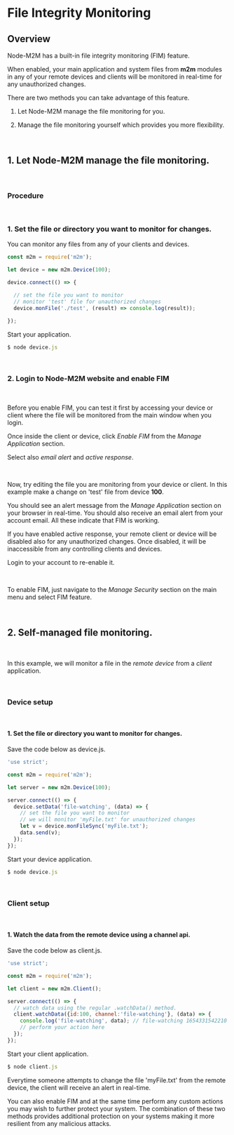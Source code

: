 # File Integrity Monitoring

## Overview

Node-M2M has a built-in file integrity monitoring (FIM) feature. 

When enabled, your main application and system files from **m2m** modules in any of your remote devices and clients will be monitored in real-time for any unauthorized changes. 

There are two methods you can take advantage of this feature. 

1. Let Node-M2M manage the file monitoring for you.

2. Manage the file monitoring yourself which provides you more flexibility.

<br>

## 1. Let Node-M2M manage the file monitoring.

<br>

### Procedure

<br>

### 1. Set the file or directory you want to monitor for changes.

You can monitor any files from any of your clients and devices. 

```js
const m2m = require('m2m');

let device = new m2m.Device(100);

device.connect(() => {

  // set the file you want to monitor
  // monitor 'test' file for unauthorized changes
  device.monFile('./test', (result) => console.log(result));

});
```

Start your application.

```js
$ node device.js
```

<br>

### 2. Login to Node-M2M website and enable FIM

<br>

Before you enable FIM, you can test it first by accessing your device or client where the file will be monitored from the main window when you login. 
 
Once inside the client or device, click *Enable FIM* from the *Manage Application* section.

Select also *email alert* and *active response*. 

<br>

Now, try editing the file you are monitoring from your device or client. In this example make a change on 'test' file from device **100**.

You should see an alert message from the *Manage Application* section on your browser in real-time. You should also receive an email alert from your account email. All these indicate that FIM is working.

If you have enabled active response, your remote client or device will be disabled also for any unauthorized changes. Once disabled, it will be inaccessible from any controlling clients and devices.

Login to your account to re-enable it. 

<br>


To enable FIM, just navigate to the *Manage Security* section on the main menu and select FIM feature.

<br>

## 2. Self-managed file monitoring.

<br>

In this example, we will monitor a file in the *remote device* from a *client* application.

<br>

### Device setup

<br>

#### 1. Set the file or directory you want to monitor for changes.

Save the code below as device.js.
```js
'use strict';

const m2m = require('m2m');

let server = new m2m.Device(100);

server.connect(() => {
  device.setData('file-watching', (data) => {
    // set the file you want to monitor
    // we will monitor 'myFile.txt' for unauthorized changes
    let v = device.monFileSync('myFile.txt');
    data.send(v);
  });
});
```

Start your device application.

```js
$ node device.js
```

<br>

### Client setup

<br>

#### 1. Watch the data from the remote device using a channel api.

Save the code below as client.js.
```js
'use strict';

const m2m = require('m2m');

let client = new m2m.Client();

server.connect(() => {
  // watch data using the regular .watchData() method.
  client.watchData({id:100, channel:'file-watching'}, (data) => {
    console.log('file-watching', data); // file-watching 1654331542210 myFile.txt
    // perform your action here
  });
});
```

Start your client application.

```js
$ node client.js
```

Everytime someone attempts to change the file 'myFile.txt' from the remote device, the client will receive an alert in real-time. 

You can also enable FIM and at the same time perform any custom actions you may wish to further protect your system. The combination of these two methods provides additional protection on your systems making it more resilient from any malicious attacks. 


